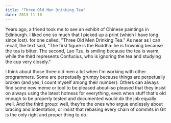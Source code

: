 ```yaml
---
title: "Three Old Men Drinking Tea"
date: 2013-11-10
---
```

<p>
  Years ago,
  a friend took me to see an exhibit of Chinese paintings in Edinburgh.
  I liked one so much that I picked up a print
  (which I have long since lost).
  for one called, "Three Old Men Drinking Tea."
  As near as I can recall,
  the text said,
  "The first figure is the Buddha:
  he is frowning because the tea is bitter.
  The second, Lao Tzu,
  is smiling because the tea is warm,
  while the third represents Confucius,
  who is ignoring the tea and studying the cup very closely."
</p>
<p>
  I think about those three old men a lot when I'm working with other programmers.
  Some are perpetually grumpy because things are perpetually broken
  (and yes, I count myself among their number).
  Others can always find some new meme or tool to be pleased about–so pleased
  that they insist on always using the latest hotness for everything,
  even when stuff that's old enough to be properly tested and documented
  would do the job equally well.
  And the third group:
  well,
  they're the ones who argue endlessly about bracing and indentation,
  or insist that rebasing every chain of commits in Git is the only right and proper thing to do.
</p>

